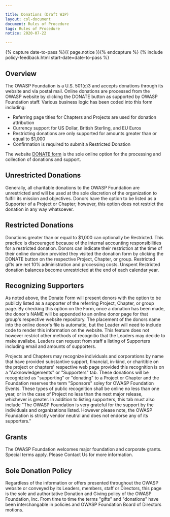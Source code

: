 ```yaml
---

title: Donations (Draft WIP)
layout: col-document
document: Rules of Procedure
tags: Rules of Procedure
notice: 2020-07-22

---
```


{% capture date-to-pass %}{{ page.notice }}{% endcapture %}
{% include policy-feedback.html start-date=date-to-pass %}


## Overview
The OWASP Foundation is a U.S. 501(c)3 and accepts donations through its website and via postal mail. Online donations are processed from the OWASP website by clicking the DONATE button as supported by OWASP Foundation staff. Various business logic has been coded into this form including:

- Referring page titles for Chapters and Projects are used for donation attribution
- Currency support for US Dollar, British Sterling, and EU Euros
- Restricting donations are only supported for amounts greater than or equal to $1,000
- Confirmation is required to submit a Restricted Donation

The website [DONATE form](/donate) is the sole online option for the processing and collection of donations and support.

## Unrestricted Donations

Generally, all charitable donations to the OWASP Foundation are unrestricted and will be used at the sole discretion of the organization to fulfill its mission and objectives. Donors have the option to be listed as a Supporter of a Project or Chapter; however, this option does not restrict the donation in any way whatsoever.

## Restricted Donations

Donations greater than or equal to $1,000 can optionally be Restricted. This practice is discouraged because of the internal accounting responsibilities for a restricted donation. Donors can indicate their restriction at the time of their online donation provided they visited the donation form by clicking the DONATE button on the respective Project, Chapter, or group. Restricted gifts are net 10% administration and processing costs. Unspent Restricted donation balances become unrestricted at the end of each calendar year.


## Recognizing Supporters

As noted above, the Donate Form will present donors with the option to be publicly listed as a supporter of the referring Project, Chapter, or group page. By checking this option on the Form, once a donation has been made, the donor's NAME will be appended to an online donor page for that group's respective website repository. The placement of the donors name into the online donor's file is automatic, but the  Leader will need to include code to render this information on the website. This feature does not however restrict other methods of recognitio that the Leaders may decide to make availabe. Leaders can request from staff a listing of Supporters including email and amounts of supporters.

Projects and Chapters may recognize individuals and corporations by name that have provided substantive support, financial, in-kind, or charitible on the project or chapters' respective web page provided this recognition is on a "Acknowledgements" or "Supporters" tab. These donations will be recognizied as "supporting" or "donating" to a Project or Chapter and the Foundation reserves the term "Sponsors" soley for OWASP Foundation Events. These types of public recognition shall be online no less than one year, or in the case of Project no less than the next major release, whichever is greater. In addition to listing supporters, this tab must also include "The OWASP Foundation is very grateful for the support by the individuals and organizations listed. However please note, the OWASP Foundation is strictly vendor neutral and does not endorse any of its supporters."

## Grants

The OWASP Foundation welcomes major foundation and corporate grants. Special terms apply. Please Contact Us for more information.

## Sole Donation Policy

Regardless of the information or offers presented throughout the OWASP website or conveyed by its Leaders, members, staff or Directors, this page is the sole and authoritative Donation and Giving policy of the OWASP Foundation, Inc. From time to time the terms "gifts" and "donations" have been interchangable in policies and OWASP Foundation Board of Directors motions.

